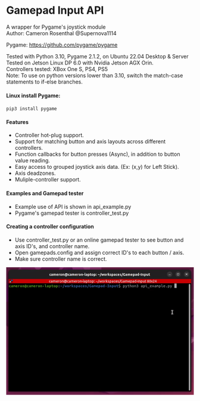 # Gamepad Input API
A wrapper for Pygame's joystick module
<br>
Author: Cameron Rosenthal @Supernova1114
<br>

Pygame: https://github.com/pygame/pygame

Tested with Python 3.10, Pygame 2.1.2, on Ubuntu 22.04 Desktop & Server
<br>
Tested on Jetson Linux DP 6.0 with Nvidia Jetson AGX Orin.
<br>
Controllers tested: XBox One S, PS4, PS5
<br>
Note: To use on python versions lower than 3.10, switch the match-case statements to if-else branches.

#### Linux install Pygame: 

    pip3 install pygame

#### Features
- Controller hot-plug support.
- Support for matching button and axis layouts across different controllers.
- Function callbacks for button presses (Async), in addition to button value reading.
- Easy access to grouped joystick axis data. (Ex: (x,y) for Left Stick).
- Axis deadzones.
- Muliple-controller support.
#### Examples and Gamepad tester
- Example use of API is shown in api_example.py
- Pygame's gamepad tester is controller_test.py
#### Creating a controller configuration
- Use controller_test.py or an online gamepad tester to see button and axis ID's, and controller name.
- Open gamepads.config and assign correct ID's to each button / axis.
- Make sure controller name is correct.

![](repo-images/gamepad-input.gif)

